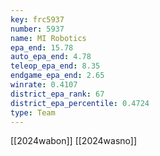 ```yaml
---
key: frc5937
number: 5937
name: MI Robotics
epa_end: 15.78
auto_epa_end: 4.78
teleop_epa_end: 8.35
endgame_epa_end: 2.65
winrate: 0.4107
district_epa_rank: 67
district_epa_percentile: 0.4724
type: Team
---
```

[[2024wabon]]
[[2024wasno]]
